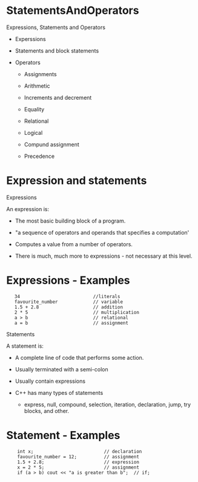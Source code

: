 # StatementsAndOperators
 Expressions, Statements and Operators

* Experssions

* Statements and block statements

* Operators

  - Assignments
 
  - Arithmetic
 
  - Increments and decrement
 
  - Equality
 
  - Relational
 
  - Logical
 
  - Compund assignment
 
  - Precedence
 

 # Expression and statements
 Expressions

 An expression is:

  - The most basic building block of a program.

  - "a sequence of operators and operands that specifies a computation'

  - Computes a value from a number of operators.

  - There is much, much more to expressions - not necessary at this level.

# Expressions - Examples

       34                           //literals
       favourite_number             // variable
       1.5 + 2.8                    // addition
       2 * 5                        // multiplication
       a > b                        // relational
       a = b                        // assignment

Statements

A statement is:

  - A complete line of code that performs some action.

  - Usually terminated with a semi-colon

  - Usually contain expressions

  - C++ has many types of statements

    * express, null, compound, selection, iteration, declaration, jump, try blocks, and other.
   
 # Statement - Examples

        int x;                          // declaration
        favourite_number = 12;          // assignment
        1.5 + 2.8;                      // expression
        x = 2 * 5;                      // assignment
        if (a > b) cout << "a is greater than b";  // if;
  
















  
